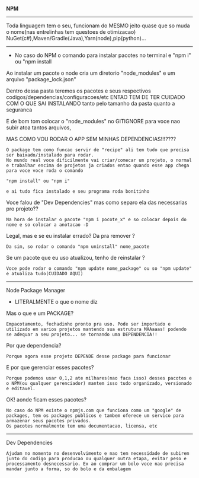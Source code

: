 **NPM**
***************
Toda linguagem tem o seu, funcionam do MESMO jeito quase que so muda o nome(nas entrelinhas tem questoes de otimizacao) NuGet(c#),Maven/Gradle(Java),Yarn(node),pip(python)...
***************
- No caso do NPM o comando para instalar pacotes no terminal e 
    "npm i" ou "npm install

Ao instalar um pacote o node cria um diretorio "node_modules" e um arquivo "package_lock.json" 

Dentro dessa pasta teremos os pacotes e seus respectivos codigos/dependencias/configuracoes/etc
    ENTAO TEM DE TER CUIDADO COM O QUE SAI INSTALANDO
    tanto pelo tamanho da pasta quanto a seguranca

E de bom tom colocar o "node_modules" no GITIGNORE para voce nao subir atoa tantos arquivos,

MAS COMO VOU RODAR O APP SEM MINHAS DEPENDENCIAS!!!????

    O package tem como funcao servir de "recipe" ali tem tudo que precisa ser baixado/instalado para rodar.
    No mundo real voce dificilmente vai criar/comecar um projeto, o normal e trabalhar encima de projetos ja criados entao quando esse app chega para voce voce roda o comando

    "npm install" ou "npm i"

    e ai tudo fica instalado e seu programa roda bonitinho

Voce falou de "Dev Dependencies" mas como separo ela das necessarias pro projeto??

    Na hora de instalar o pacote "npm i pocote_x" e so colocar depois do nome e so colocar a anotacao -D

Legal, mas e se eu instalar errado? Da pra remover ?

    Da sim, so rodar o comando "npm uninstall" nome_pacote

Se um pacote que eu uso atualizou, tenho de reinstalar ? 

    Voce pode rodar o comando "npm update nome_package" ou so "npm update" e atualiza tudo(CUIDADO AQUI)

***************
Node Package Manager

  - LITERALMENTE o que o nome diz
  
Mas o que e um PACKAGE?

    Empacotamento, fechadinho pronto pra uso. Pode ser importado e utilizado em varios projetos mantendo sua estrutura MAAaaas! podendo se adequar a seu projeto... se tornando uma DEPENDENCIA!!

Por que dependencia?

    Porque agora esse projeto DEPENDE desse package para funcionar

E por que gerenciar esses pacotes?

    Porque podemos usar 0,1,2 ate milhares(nao faca isso) desses pacotes e o NPM(ou qualquer gerenciador) mantem isso tudo organizado, versionado e editavel.

OK! aonde ficam esses pacotes?

    No caso do NPM existe o npmjs.com que funciona como um "google" de packages, tem os packages publicos e tambem oferece um servico para armazenar seus pacotes privados.
    Os pacotes normalmente tem uma documentacao, licensa, etc

**************************

Dev Dependencies

    Ajudam no momento no desenvolvimento e nao tem necessidade de subirem junto do codigo para producao ou qualquer outra etapa, evitar peso e processamento desnecessario. Ex ao comprar um bolo voce nao precisa mandar junto a forma, so do bolo e da embalagem


